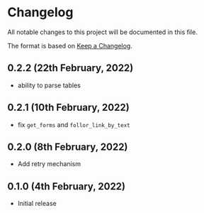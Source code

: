 # Changelog

All notable changes to this project will be documented in this file.

The format is based on [Keep a Changelog](https://keepachangelog.com/en/1.0.0/).

## 0.2.2 (22th February, 2022)
* ability to parse tables

## 0.2.1 (10th February, 2022)
* fix `get_forms` and `follor_link_by_text`

## 0.2.0 (8th February, 2022)
* Add retry mechanism

## 0.1.0 (4th February, 2022)
* Initial release
